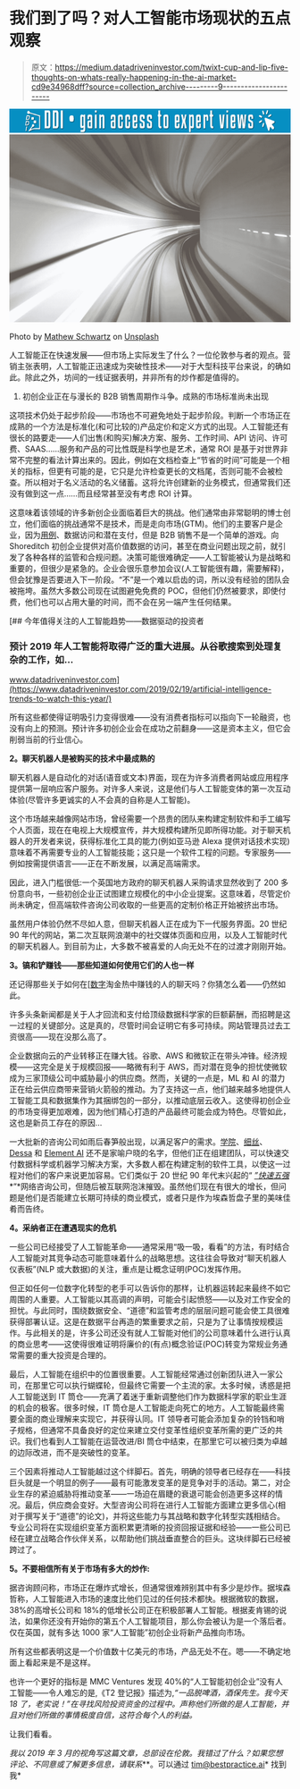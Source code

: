# 我们到了吗？对人工智能市场现状的五点观察

> 原文：<https://medium.datadriveninvestor.com/twixt-cup-and-lip-five-thoughts-on-whats-really-happening-in-the-ai-market-cd9e34968dff?source=collection_archive---------9----------------------->

[![](img/5763fc2304cf55a9402350b601139455.png)](http://www.track.datadriveninvestor.com/1B9E)![](img/8c6707877e376ecf97aa7f9af5f1e491.png)

Photo by [Mathew Schwartz](https://unsplash.com/photos/sb7RUrRMaC4?utm_source=unsplash&utm_medium=referral&utm_content=creditCopyText) on [Unsplash](https://unsplash.com/search/photos/robot?utm_source=unsplash&utm_medium=referral&utm_content=creditCopyText)

人工智能正在快速发展——但市场上实际发生了什么？一位伦敦参与者的观点。营销主张表明，人工智能正迅速成为突破性技术——对于大型科技平台来说，的确如此。除此之外，坊间的一线证据表明，并非所有的炒作都是值得的。

1.  初创企业正在与漫长的 B2B 销售周期作斗争。成熟的市场标准尚未出现

这项技术仍处于起步阶段——市场也不可避免地处于起步阶段。判断一个市场正在成熟的一个方法是标准化(和可比较的)产品定价和定义方式的出现。人工智能还有很长的路要走——人们出售(和购买)解决方案、服务、工作时间、API 访问、许可费、SAAS……服务和产品的可比性既是科学也是艺术，通常 ROI 是基于对世界非常不完整的看法计算出来的。因此，例如在文档检查上“节省的时间”可能是一个相关的指标，但更有可能的是，它只是允许检查更长的文档尾，否则可能不会被检查。所以相对于名义活动的名义储蓄。这将允许创建新的业务模式，但通常我们还没有做到这一点……而且经常甚至没有考虑 ROI 计算。

这意味着该领域的许多新创企业面临着巨大的挑战。他们通常由非常聪明的博士创立，他们面临的挑战通常不是技术，而是走向市场(GTM)。他们的主要客户是企业，因为[用例](http://www.bestpractice.ai)、数据访问和潜在支付，但是 B2B 销售不是一个简单的游戏。向 Shoreditch 初创企业提供对高价值数据的访问，甚至在商业问题出现之前，就引发了各种各样的监管和合规问题。决策可能很难确定——人工智能被认为是战略和重要的，但很少是紧急的。企业会很乐意参加会议(人工智能很有趣，需要解释)，但会犹豫是否要进入下一阶段。“不”是一个难以启齿的词，所以没有经验的团队会被拖垮。虽然大多数公司现在试图避免免费的 POC，但他们仍然被要求，即使付费，他们也可以占用大量的时间，而不会在另一端产生任何结果。

[](https://www.datadriveninvestor.com/2019/02/19/artificial-intelligence-trends-to-watch-this-year/) [## 今年值得关注的人工智能趋势——数据驱动的投资者

### 预计 2019 年人工智能将取得广泛的重大进展。从谷歌搜索到处理复杂的工作，如…

www.datadriveninvestor.com](https://www.datadriveninvestor.com/2019/02/19/artificial-intelligence-trends-to-watch-this-year/) 

所有这些都使得证明吸引力变得很难——没有消费者指标可以指向下一轮融资，也没有向上的预测。预计许多初创企业会在成功之前翻身——这是资本主义，但它会削弱当前的行业信心。

**2。聊天机器人是被购买的技术中最成熟的**

聊天机器人是自动化的对话(语音或文本)界面，现在为许多消费者网站或应用程序提供第一层响应客户服务。对许多人来说，这是他们与人工智能变体的第一次互动体验(尽管许多更诚实的人不会真的自称是人工智能)。

这个市场越来越像网站市场，曾经需要一个昂贵的团队来构建定制软件和手工编写个人页面，现在在电视上大规模宣传，并大规模构建所见即所得功能。对于聊天机器人的开发者来说，获得标准化工具的能力(例如亚马逊 Alexa 提供对话技术实现)意味着不再需要专业的人工智能技能；这只是一个软件工程的问题。专家服务——例如按需提供语言——正在不断发展，以满足高端需求。

因此，进入门槛很低:一个英国地方政府的聊天机器人采购请求显然收到了 200 多份意向书，一些初创企业正试图建立规模化的中小企业提案。这意味着，尽管定价尚未确定，但高端软件咨询公司收取的一些更高的定制价格正开始被挤出市场。

虽然用户体验仍然不尽如人意，但聊天机器人正在成为下一代服务界面。20 世纪 90 年代的网站，第二次互联网浪潮中的社交媒体页面和应用，以及人工智能时代的聊天机器人。到目前为止，大多数不被喜爱的人向无处不在的过渡才刚刚开始。

**3。镐和铲赚钱——那些知道如何使用它们的人也一样**

还记得那些关于如何在[[数字](https://towardsdatascience.com/who-is-going-to-make-money-in-ai-part-i-77a2f30b8cef)淘金热中赚钱的人的聊天吗？你猜怎么着——仍然如此。

许多头条新闻都是关于人才回流和支付给顶级数据科学家的巨额薪酬，而招聘是这一过程的关键部分。这是真的，尽管时间会证明它有多可持续。网站管理员过去工资很高——现在没那么高了。

企业数据向云的产业转移正在赚大钱。谷歌、AWS 和微软正在带头冲锋。经济规模——这完全是关于规模回报——略微有利于 AWS，而对潜在竞争的担忧使微软成为三家顶级公司中威胁最小的供应商。然而，关键的一点是，ML 和 AI 的潜力正在给云供应商带来营销火箭般的推动。为了支持这一点，他们越来越多地提供人工智能工具和数据集作为其捆绑包的一部分，以推动底层云收入。这使得初创企业的市场变得更加艰难，因为他们精心打造的产品最终可能会成为特色。尽管如此，这也是新员工存在的原因…

一大批新的咨询公司如雨后春笋般出现，以满足客户的需求。[学院](https://faculty.ai/)、[细丝](https://www.filament.ai/)、 [Dessa](https://dessa.com/) 和 [Element AI](https://www.elementai.com/) 还不是家喻户晓的名字，但他们正在组建团队，可以快速交付数据科学或机器学习解决方案，大多数人都在构建定制的软件工具，以使这一过程对他们的客户来说更加容易。它们类似于 20 世纪 90 年代末兴起的“ [*”快速五强*](https://en.wikipedia.org/wiki/Fast_Five_(consulting))*”*网络咨询公司，但随后被互联网泡沫摧毁。虽然他们现在有很大的增长，但问题是他们是否能建立长期可持续的商业模式，或者只是作为埃森哲盘子里的美味佳肴而告终。

**4。采纳者正在遭遇现实的危机**

一些公司已经接受了人工智能革命——通常采用“吸一吸，看看”的方法，有时结合人工智能对其竞争动态可能意味着什么的战略思想。这往往会导致对“聊天机器人仪表板”(NLP 或大数据)的关注，重点是让概念证明(POC)发挥作用。

但正如任何一位数字化转型的老手可以告诉你的那样，让机器运转起来最终不如它周围的人重要。人工智能以其高调的声明，可能会引起愤怒——以及对工作安全的担忧。与此同时，围绕数据安全、“道德”和监管考虑的层层问题可能会使工具很难获得部署认证。这是在数据平台再造的繁重要求之前，只是为了让事情按规模运作。与此相关的是，许多公司还没有就人工智能对他们的公司意味着什么进行认真的商业思考——这使得很难证明将廉价的(有点)概念验证(POC)转变为常规业务通常需要的重大投资是合理的。

最后，人工智能在组织中的位置很重要。人工智能经常通过创新团队进入一家公司，在那里它可以执行蝴蝶轮，但最终它需要一个主流的家。太多时候，诱惑是把人工智能送到 IT 筒仓——充满了着迷于重新调整他们作为数据科学家的职业生涯的机会的极客。很多时候，IT 筒仓是人工智能走向死亡的地方。人工智能最终需要全面的商业理解来实现它，并获得认同。IT 领导者可能会添加复杂的铃铛和哨子规格，但通常不具备良好的定位来建立交付变革性组织变革所需的更广泛的共识。我们也看到人工智能在运营改进/BI 筒仓中结束，在那里它可以被归类为卓越的边际改进，而不是突破性的变革。

三个因素将推动人工智能越过这个绊脚石。首先，明确的领导者已经存在——科技巨头就是一个明显的例子——最有可能激发变革的是竞争对手的活动。第二，对企业生存的紧迫威胁将推动变革——一场迫在眉睫的衰退可能会创造更多这样的情况。最后，供应商会变好。大型咨询公司将在进行人工智能方面建立更多信心(相对于撰写关于“道德”的论文)，并将这些能力与其战略和数字化转型实践相结合。专业公司将在实现组织变革方面积累更清晰的投资回报证据和经验——一些公司已经在建立战略合作伙伴关系，以帮助他们挑战垂直整合的巨头。这块绊脚石已经被跨过了。

**5。不要相信所有关于市场有多大的炒作:**

据咨询顾问称，市场正在爆炸式增长，但通常很难辨别其中有多少是炒作。据埃森哲称，人工智能进入市场的速度比他们见过的任何技术都快。根据微软的数据，38%的高增长公司和 18%的低增长公司正在积极部署人工智能。根据麦肯锡的说法，如果你还没有开始你的第五个人工智能项目，那么你会被认为是一个落后者。仅在英国，就有多达 1000 家“人工智能”初创企业将新产品推向市场。

所有这些都表明这是一个价值数十亿美元的市场，产品无处不在。嗯——不确定地面上看起来是不是这样。

也许一个更好的指标是 MMC Ventures 发现 40%的“人工智能初创企业”没有人工智能——令人难忘的是,《T2 登记报》描述为,*“一品脱啤酒，酒保先生。我今天 18 了，老实说！”在寻找风险投资资金的过程中。声称他们所做的是人工智能，并且对他们所做的事情极度自信，这符合每个人的利益。*

让我们看看。

*我以 2019 年 3 月的视角写这篇文章，总部设在伦敦。我错过了什么？如果您想评论、不同意或了解更多信息，请联系*[](http://www.bestpractice.ai)**。可以通过 tim@bestpractice.ai* 找到我*